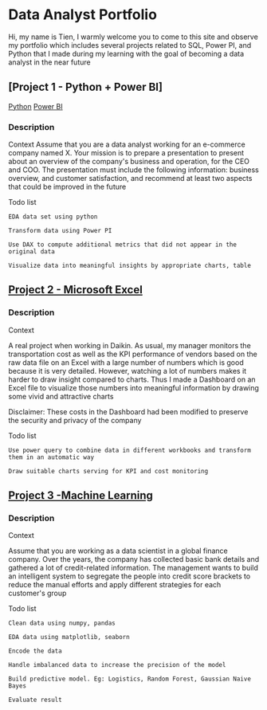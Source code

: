# Data Analyst Portfolio
Hi, my name is Tien, I warmly welcome you to come to this site and observe my portfolio which includes several projects  related to SQL, Power PI, and Python that I made during my learning with the goal of becoming a data analyst in the near future 

## [Project 1 - Python + Power BI] 
[Python](https://github.com/minhtien221197/data-analyst-portfolio/blob/project-1/CRAWL%20AND%20PRE%20PROCESSING%20DATA%20FROM%20CAREERVIET%20WEBSITE.ipynb)
[Power BI](https://github.com/minhtien221197/data-analyst-portfolio/blob/project-1/JOB%20MARKET%20ANALYST.pbix)
### Description

Context
Assume that you are a data analyst working for an e-commerce company named X. Your mission is to prepare a presentation to present about an overview of the company's business and operation, for the CEO and COO. The presentation must include the following  information:  business overview, and customer satisfaction, and recommend at least two  aspects that could be improved in the future

Todo list

    EDA data set using python
  
    Transform data using Power PI
  
    Use DAX to compute additional metrics that did not appear in the original data
  
    Visualize data into meaningful insights by appropriate charts, table

## [Project 2 - Microsoft Excel](https://github.com/minhtien221197/data-analyst-portfolio/blob/main/Dashboard%20-%20DAV%20Transportation%20Cost.xlsm)
### Description
Context

A real project when working in Daikin. As usual, my manager monitors the transportation cost as well as the KPI performance of vendors based on the raw data file     on an Excel with a  large number of numbers which is good because it is very detailed. However, watching a lot of numbers makes it harder to draw insight   compared to charts. Thus I made a Dashboard on an Excel file to visualize those numbers into meaningful information by drawing some vivid and attractive charts

Disclaimer: These costs in the Dashboard had been modified to preserve  the security and privacy of the company

Todo list

    Use power query to combine data in different workbooks and transform them in an automatic way

    Draw suitable charts serving for KPI and cost monitoring


## [Project 3 -Machine Learning](https://github.com/minhtien221197/data-analyst-portfolio/blob/main/CREDIT%20SCORE%20CLASSIFICATION%20(1).ipynb)
### Description
Context

Assume that you are working as a data scientist in a global finance company. Over the years, the company has collected basic bank details and gathered a lot of credit-related information. The management wants to build an intelligent system to segregate the people into credit score brackets to reduce the manual efforts and apply different strategies for each customer's group


Todo list

    Clean data using numpy, pandas

    EDA data using matplotlib, seaborn

    Encode the data

    Handle imbalanced data to increase the precision of the model

    Build predictive model. Eg: Logistics, Random Forest, Gaussian Naive Bayes

    Evaluate result


